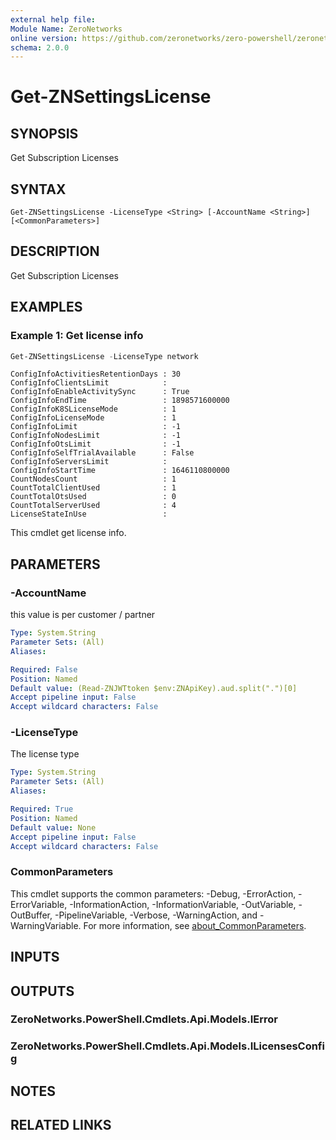 ```yaml
---
external help file:
Module Name: ZeroNetworks
online version: https://github.com/zeronetworks/zero-powershell/zeronetworks/get-znsettingslicense
schema: 2.0.0
---
```


# Get-ZNSettingsLicense

## SYNOPSIS
Get Subscription Licenses

## SYNTAX

```
Get-ZNSettingsLicense -LicenseType <String> [-AccountName <String>] [<CommonParameters>]
```

## DESCRIPTION
Get Subscription Licenses

## EXAMPLES

### Example 1: Get license info
```powershell
Get-ZNSettingsLicense -LicenseType network
```

```output
ConfigInfoActivitiesRetentionDays : 30
ConfigInfoClientsLimit            : 
ConfigInfoEnableActivitySync      : True
ConfigInfoEndTime                 : 1898571600000
ConfigInfoK8SLicenseMode          : 1
ConfigInfoLicenseMode             : 1
ConfigInfoLimit                   : -1
ConfigInfoNodesLimit              : -1
ConfigInfoOtsLimit                : -1
ConfigInfoSelfTrialAvailable      : False
ConfigInfoServersLimit            : 
ConfigInfoStartTime               : 1646110800000
CountNodesCount                   : 1
CountTotalClientUsed              : 1
CountTotalOtsUsed                 : 0
CountTotalServerUsed              : 4
LicenseStateInUse                 : 
```

This cmdlet get license info.

## PARAMETERS

### -AccountName
this value is per customer / partner

```yaml
Type: System.String
Parameter Sets: (All)
Aliases:

Required: False
Position: Named
Default value: (Read-ZNJWTtoken $env:ZNApiKey).aud.split(".")[0]
Accept pipeline input: False
Accept wildcard characters: False
```

### -LicenseType
The license type

```yaml
Type: System.String
Parameter Sets: (All)
Aliases:

Required: True
Position: Named
Default value: None
Accept pipeline input: False
Accept wildcard characters: False
```

### CommonParameters
This cmdlet supports the common parameters: -Debug, -ErrorAction, -ErrorVariable, -InformationAction, -InformationVariable, -OutVariable, -OutBuffer, -PipelineVariable, -Verbose, -WarningAction, and -WarningVariable. For more information, see [about_CommonParameters](http://go.microsoft.com/fwlink/?LinkID=113216).

## INPUTS

## OUTPUTS

### ZeroNetworks.PowerShell.Cmdlets.Api.Models.IError

### ZeroNetworks.PowerShell.Cmdlets.Api.Models.ILicensesConfig

## NOTES

## RELATED LINKS

